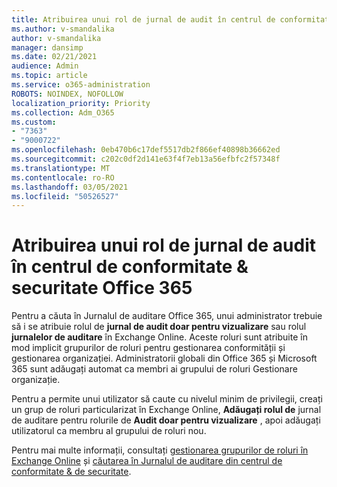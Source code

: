 ```yaml
---
title: Atribuirea unui rol de jurnal de audit în centrul de conformitate & securitate Office 365
ms.author: v-smandalika
author: v-smandalika
manager: dansimp
ms.date: 02/21/2021
audience: Admin
ms.topic: article
ms.service: o365-administration
ROBOTS: NOINDEX, NOFOLLOW
localization_priority: Priority
ms.collection: Adm_O365
ms.custom:
- "7363"
- "9000722"
ms.openlocfilehash: 0eb470b6c17def5517db2f866ef40898b36662ed
ms.sourcegitcommit: c202c0df2d141e63f4f7eb13a56efbfc2f57348f
ms.translationtype: MT
ms.contentlocale: ro-RO
ms.lasthandoff: 03/05/2021
ms.locfileid: "50526527"
---
```

# <a name="assign-an-audit-log-role-in-the-office-365-security--compliance-center"></a>Atribuirea unui rol de jurnal de audit în centrul de conformitate & securitate Office 365

Pentru a căuta în Jurnalul de auditare Office 365, unui administrator trebuie să i se atribuie rolul de **jurnal de audit doar pentru vizualizare** sau rolul **jurnalelor de auditare** în Exchange Online. Aceste roluri sunt atribuite în mod implicit grupurilor de roluri pentru gestionarea conformității și gestionarea organizației. Administratorii globali din Office 365 și Microsoft 365 sunt adăugați automat ca membri ai grupului de roluri Gestionare organizație.

Pentru a permite unui utilizator să caute cu nivelul minim de privilegii, creați un grup de roluri particularizat în Exchange Online, **Adăugați rolul de** jurnal de auditare pentru rolurile de **Audit doar pentru vizualizare** , apoi adăugați utilizatorul ca membru al grupului de roluri nou.

Pentru mai multe informații, consultați [gestionarea grupurilor de roluri în Exchange Online](https://docs.microsoft.com/Exchange/permissions-exo/role-groups) și [căutarea în Jurnalul de auditare din centrul de conformitate & de securitate](https://docs.microsoft.com/microsoft-365/compliance/search-the-audit-log-in-security-and-compliance).